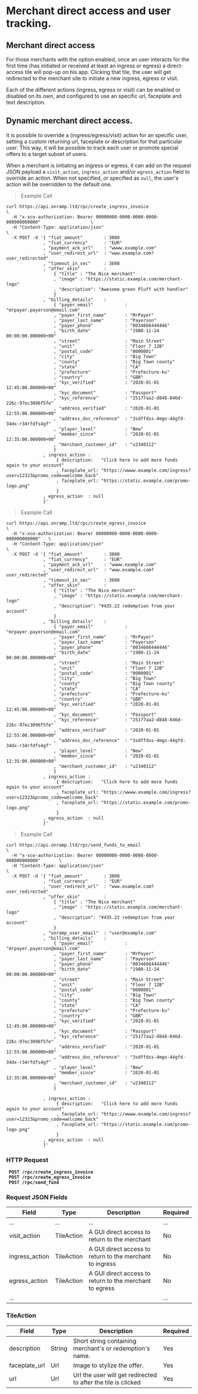 # Merchant direct access and user tracking.

## Merchant direct access

For those merchants with the option enabled, once an user interacts for the first time
 (has initiated or received at least an ingress or egress) a direct-access tile will pop-up
on his app. Clicking that tile, the user will get redirected to the merchant site to
initiate a new ingress, egress or visit.


Each of the different actions (ingress, egress or visit) can be enabled or disabled on its own,
and configured to use an specific url, faceplate and text description.


## Dynamic merchant direct access.

It is possible to override a (ingress/egress/visit) action for an specific user, setting a custom
returning url, faceplate or description for that particular user. This way, it will be possible to track
each user or promote special offers to a target subset of users.

When a merchant is initiating an ingress or egress, it can add on the request JSON payload a `visit_action`,
`ingress_action` and/or `egress_action` field to override an action. When not specified, or specified as
`null`, the user's action will be overridden to the default one.


> Example Call

```shell
curl https://api.onramp.ltd/rpc/create_ingress_invoice                                    \
  -H "x-xco-authorization: Bearer 00000000-0000-0000-0000-000000000000"                   \
  -H "Content-Type: application/json"                                                     \
  -X POST -d '{ "fiat_amount"        : 3000
              , "fiat_currency"      : "EUR"
              , "payment_ack_url"    : "wwww.example.com"
              , "user_redirect_url"  : "www.example.com?user_redirected"
              , "timeout_in_sec"     : 3600
              , "offer_skin"         :
                  { "title" : "The Nice merchant"
                  , "image" : "https://static.example.com/merchant-logo"
                  , "description": "Awesome green Pluff with handler"
                  }
              , "billing_details"    :
                  { "payer_email"            : "mrpayer.payerson@email.com"
                  , "payer_first_name"       : "MrPayer"
                  , "payer_last_name"        : "Payerson"
                  , "payer_phone"            : "0034666444446"
                  , "birth_date"             : "1980-11-24 00:00:00.000000+00"
                  , "street"                 : "Main Street"
                  , "unit"                   : "Floor 7 12B"
                  , "postal_code"            : "0000001"
                  , "city"                   : "Big Town"
                  , "county"                 : "Big Town county"
                  , "state"                  : "CA"
                  , "prefecture"             : "Prefecture-ku"
                  , "country"                : "GBR"
                  , "kyc_verified"           : "2020-01-01 12:45:00.000000+00"
                  , "kyc_document"           : "Passport"
                  , "kyc_reference"          : "25177aa2-d848-846d-226c-97ec3096f5fe"
                  , "address_verified"       : "2020-01-01 12:55:00.000000+00"
                  , "address_doc_reference"  : "3sdffdss-4mgo-44gfd-34dx-r34rfdfs4gf"
                  , "player_level"           : "New"
                  , "member_since"           : "2020-01-01 12:35:00.000000+00"
                  , "merchant_customer_id"   : "u2340112"
                  }
              , ingress_action :
                   { description:   "Click here to add more funds again to your account"
                   , faceplate_url: "https://wwww.example.com/ingress?user=12323&promo_code=welcome_back"
                   , faceplate_url: "https://static.example.com/promo-logo.png"
                   }
              , egress_action  : null
              }'
```

> Example Call


```shell
curl https://api.onramp.ltd/rpc/create_egress_invoice                     \
  -H "x-xco-authorization: Bearer 00000000-0000-0000-0000-000000000000"   \
  -H "Content-Type: application/json"                                     \
  -X POST -d '{ "fiat_amount"        : 3000
              , "fiat_currency"      : "EUR"
              , "payment_ack_url"    : "wwww.example.com"
              , "user_redirect_url"  : "www.example.com?user_redirected"
              , "timeout_in_sec"     : 3600
              , "offer_skin"         :
                  { "title" : "The Nice merchant"
                  , "image" : "https://static.example.com/merchant-logo"
                  , "description": "¥‎435.22 redemption from your account"
                  }
              , "billing_details"    :
                  { "payer_email"            : "mrpayer.payerson@email.com"
                  , "payer_first_name"       : "MrPayer"
                  , "payer_last_name"        : "Payerson"
                  , "payer_phone"            : "0034666444446"
                  , "birth_date"             : "1980-11-24 00:00:00.000000+00"
                  , "street"                 : "Main Street"
                  , "unit"                   : "Floor 7 12B"
                  , "postal_code"            : "0000001"
                  , "city"                   : "Big Town"
                  , "county"                 : "Big Town county"
                  , "state"                  : "CA"
                  , "prefecture"             : "Prefecture-ku"
                  , "country"                : "GBR"
                  , "kyc_verified"           : "2020-01-01 12:45:00.000000+00"
                  , "kyc_document"           : "Passport"
                  , "kyc_reference"          : "25177aa2-d848-846d-226c-97ec3096f5fe"
                  , "address_verified"       : "2020-01-01 12:55:00.000000+00"
                  , "address_doc_reference"  : "3sdffdss-4mgo-44gfd-34dx-r34rfdfs4gf"
                  , "player_level"           : "New"
                  , "member_since"           : "2020-01-01 12:35:00.000000+00"
                  , "merchant_customer_id"   : "u2340112"
                  }
              , ingress_action :
                   { description:   "Click here to add more funds again to your account"
                   , faceplate_url: "https://wwww.example.com/ingress?user=12323&promo_code=welcome_back"
                   , faceplate_url: "https://static.example.com/promo-logo.png"
                   }
              , egress_action  : null
              }'
```

> Example Call

```shell
curl https://api.onramp.ltd/rpc/send_funds_to_email                           \
  -H "x-xco-authorization: Bearer 00000000-0000-0000-0000-000000000000"       \
  -H "Content-Type: application/json"                                         \
  -X POST -d '{ "fiat_amount"        : 3000
              , "fiat_currency"      : "EUR"
              , "user_redirect_url"  : "www.example.com?user_redirected"
              , "offer_skin"         :
                  { "title" : "The Nice merchant"
                  , "image" : "https://static.example.com/merchant-logo"
                  , "description": "¥435.22 redemption from your account"
                  }
              , "onramp_user_email"  : "user@example.com"
              , "billing_details"    :
                  { "payer_email"            : "mrpayer.payerson@email.com"
                  , "payer_first_name"       : "MrPayer"
                  , "payer_last_name"        : "Payerson"
                  , "payer_phone"            : "0034666444446"
                  , "birth_date"             : "1980-11-24 00:00:00.000000+00"
                  , "street"                 : "Main Street"
                  , "unit"                   : "Floor 7 12B"
                  , "postal_code"            : "0000001"
                  , "city"                   : "Big Town"
                  , "county"                 : "Big Town county"
                  , "state"                  : "CA"
                  , "prefecture"             : "Prefecture-ku"
                  , "country"                : "GBR"
                  , "kyc_verified"           : "2020-01-01 12:45:00.000000+00"
                  , "kyc_document"           : "Passport"
                  , "kyc_reference"          : "25177aa2-d848-846d-226c-97ec3096f5fe"
                  , "address_verified"       : "2020-01-01 12:55:00.000000+00"
                  , "address_doc_reference"  : "3sdffdss-4mgo-44gfd-34dx-r34rfdfs4gf"
                  , "player_level"           : "New"
                  , "member_since"           : "2020-01-01 12:35:00.000000+00"
                  , "merchant_customer_id"   : "u2340112"
                  }

              , ingress_action :
                   { description:   "Click here to add more funds again to your account"
                   , faceplate_url: "https://wwww.example.com/ingress?user=12323&promo_code=welcome_back"
                   , faceplate_url: "https://static.example.com/promo-logo.png"
                   }
              , egress_action  : null
              }'
```



### HTTP Request

<aside class="success"><b><code> POST /rpc/create_ingress_invoice </code></b></aside>
<aside class="success"><b><code> POST /rpc/create_egress_invoice  </code></b></aside>
<aside class="success"><b><code> POST /rpc/send_fund              </code></b></aside>

### Request JSON Fields

Field             |   Type      | Description                                                    | Required
----------------- | ----------- | -------------------------------------------------------------- | --------
...               | ...         | ...                                                            | ...
visit_action      | TileAction  | A GUI direct access to return to the merchant                  | No
ingress_action    | TileAction  | A GUI direct access to return to the merchant to ingress       | No
egress_action     | TileAction  | A GUI direct access to return to the merchant to egress        | No
...               |             |                                                                | ...

### TileAction


Field             |   Type      | Description                                                    | Required
----------------- | ----------- | -------------------------------------------------------------- | --------
description       | String      | Short string containing merchant's or redemption's name.       | Yes
faceplate_url     | Url         | Image to stylize the offer.                                    | Yes
url               | Url         | Url the user will get redirected to after the tile is clicked  | Yes
